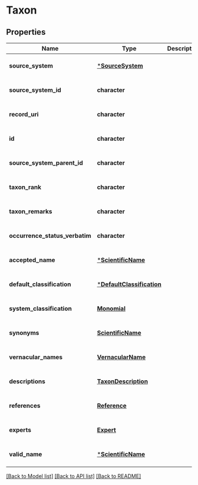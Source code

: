# Taxon

## Properties
Name | Type | Description | Notes
------------ | ------------- | ------------- | -------------
**source_system** | [***SourceSystem**](SourceSystem.md) |  | [optional] [default to null]
**source_system_id** | **character** |  | [optional] [default to null]
**record_uri** | **character** |  | [optional] [default to null]
**id** | **character** |  | [optional] [default to null]
**source_system_parent_id** | **character** |  | [optional] [default to null]
**taxon_rank** | **character** |  | [optional] [default to null]
**taxon_remarks** | **character** |  | [optional] [default to null]
**occurrence_status_verbatim** | **character** |  | [optional] [default to null]
**accepted_name** | [***ScientificName**](ScientificName.md) |  | [optional] [default to null]
**default_classification** | [***DefaultClassification**](DefaultClassification.md) |  | [optional] [default to null]
**system_classification** | [**Monomial**](Monomial.md) |  | [optional] [default to null]
**synonyms** | [**ScientificName**](ScientificName.md) |  | [optional] [default to null]
**vernacular_names** | [**VernacularName**](VernacularName.md) |  | [optional] [default to null]
**descriptions** | [**TaxonDescription**](TaxonDescription.md) |  | [optional] [default to null]
**references** | [**Reference**](Reference.md) |  | [optional] [default to null]
**experts** | [**Expert**](Expert.md) |  | [optional] [default to null]
**valid_name** | [***ScientificName**](ScientificName.md) |  | [optional] [default to null]

[[Back to Model list]](../README.md#documentation-for-models) [[Back to API list]](../README.md#documentation-for-api-endpoints) [[Back to README]](../README.md)


